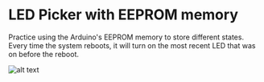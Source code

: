 # LED Picker with EEPROM memory

Practice using the Arduino's EEPROM memory to store different states. Every time the system reboots, it will turn on the most recent LED that was on before the reboot.

![alt text](https://github.com/kyriosaa/embedded-practice/blob/main/eeprom-led-memory/images/eeprom-led-memory-1.jpg "eeprom-led-memory-1")
